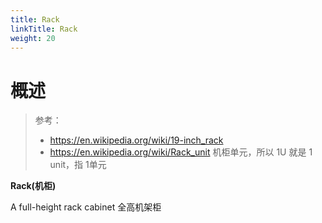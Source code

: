 ```yaml
---
title: Rack
linkTitle: Rack
weight: 20
---
```


# 概述

> 参考：
>
> - https://en.wikipedia.org/wiki/19-inch_rack
> - https://en.wikipedia.org/wiki/Rack_unit 机柜单元，所以 1U 就是 1 unit，指 1单元

**Rack(机柜)**

A full-height rack cabinet 全高机架柜
